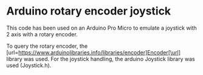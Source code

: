 # Arduino rotary encoder joystick
This code has been used on an Arduino Pro Micro to emulate a joystick with 2 axis with a rotary encoder.

To query the rotary encoder, the [url=https://www.arduinolibraries.info/libraries/encoder]Encoder[\url] library was used.
For the joystick handling, the arduino Joystick library was used (Joystick.h).

